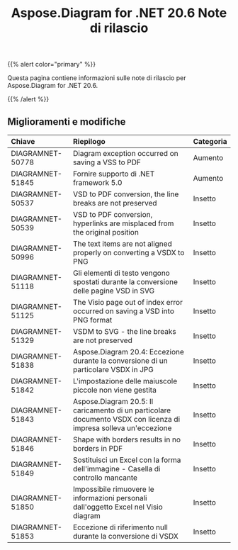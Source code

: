 ﻿---
title: Aspose.Diagram for .NET 20.6 Note di rilascio
type: docs
weight: 20
url: /it/net/aspose-diagram-for-net-20-6-release-notes/
---
{{% alert color="primary" %}} 

Questa pagina contiene informazioni sulle note di rilascio per Aspose.Diagram for .NET 20.6.

{{% /alert %}} 
## **Miglioramenti e modifiche**

|**Chiave**|**Riepilogo**|**Categoria**|
|:- |:- |:- |
|DIAGRAMNET-50778|Diagram exception occurred on saving a VSS to PDF|Aumento|
|DIAGRAMNET-51845|Fornire supporto di .NET framework 5.0|Aumento|
|DIAGRAMNET-50537|VSD to PDF conversion, the line breaks are not preserved|Insetto|
|DIAGRAMNET-50539|VSD to PDF conversion, hyperlinks are misplaced from the original position|Insetto|
|DIAGRAMNET-50996|The text items are not aligned properly on converting a VSDX to PNG|Insetto|
|DIAGRAMNET-51118|Gli elementi di testo vengono spostati durante la conversione delle pagine VSD in SVG|Insetto|
|DIAGRAMNET-51125|The Visio page out of index error occurred on saving a VSD into PNG format|Insetto|
|DIAGRAMNET-51329|VSDM to SVG - the line breaks are not preserved|Insetto|
|DIAGRAMNET-51838|Aspose.Diagram 20.4: Eccezione durante la conversione di un particolare VSDX in JPG|Insetto|
|DIAGRAMNET-51842|L'impostazione delle maiuscole piccole non viene gestita|Insetto|
|DIAGRAMNET-51843|Aspose.Diagram 20.5: Il caricamento di un particolare documento VSDX con licenza di impresa solleva un'eccezione|Insetto|
|DIAGRAMNET-51846|Shape with borders results in no borders in PDF|Insetto|
|DIAGRAMNET-51849|Sostituisci un Excel con la forma dell'immagine - Casella di controllo mancante|Insetto|
|DIAGRAMNET-51850|Impossibile rimuovere le informazioni personali dall'oggetto Excel nel Visio diagram|Insetto|
|DIAGRAMNET-51853|Eccezione di riferimento null durante la conversione di VSDX|Insetto|




